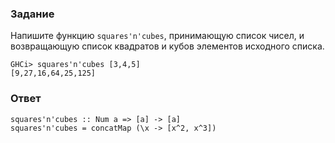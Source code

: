 ### Задание

Напишите функцию `squares'n'cubes`, принимающую список чисел, и возвращающую список квадратов и кубов элементов исходного списка.

```
GHCi> squares'n'cubes [3,4,5]
[9,27,16,64,25,125]
```

### Ответ

```
squares'n'cubes :: Num a => [a] -> [a]
squares'n'cubes = concatMap (\x -> [x^2, x^3])
```